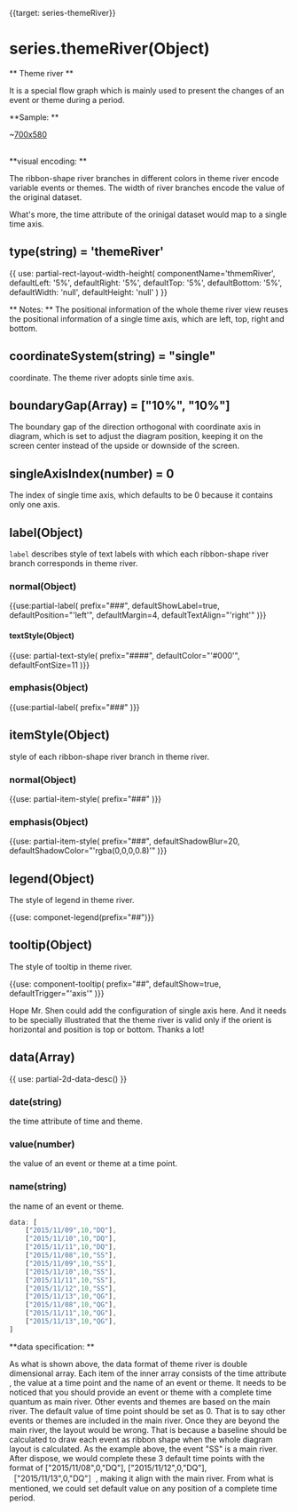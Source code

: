 
{{target: series-themeRiver}}

# series.themeRiver(Object)

** Theme river **

It is a special flow graph which is mainly used to present the changes of an event or theme during a period.

**Sample: **

~[700x580](${galleryViewPath}sankey-energy&edit=1&reset=1)


<br>
**visual encoding: **

The ribbon-shape river branches in different colors in theme river encode variable events or themes. The width of river branches encode the value of the original dataset.  

What's more, the time attribute of the orinigal dataset would map to a single time axis.


## type(string) = 'themeRiver'

{{ use: partial-rect-layout-width-height(
    componentName='thmemRiver',
    defaultLeft: '5%',
    defaultRight: '5%',
    defaultTop: '5%',
    defaultBottom: '5%',
    defaultWidth: 'null',
    defaultHeight: 'null'
) }}

** Notes: **
The positional information of the whole theme river view reuses the positional information of a single time axis, which are left, top, right and bottom. 


## coordinateSystem(string) = "single"

coordinate. The theme river adopts sinle time axis. 

## boundaryGap(Array) = ["10%", "10%"]

The boundary gap of the direction orthogonal with coordinate axis in diagram, which is set to adjust the diagram position, keeping it on the screen center instead of the upside or downside of the screen.  


## singleAxisIndex(number) = 0

The index of single time axis, which defaults to be 0 because it contains only one axis.

## label(Object)

`label` describes style of text labels with which each ribbon-shape river branch corresponds in theme river. 

### normal(Object)
{{use:partial-label(
    prefix="###",
    defaultShowLabel=true,
    defaultPosition="'left'",
    defaultMargin=4,
    defaultTextAlign="'right'"
)}}
#### textStyle(Object)
{{use: partial-text-style(
    prefix="####",
    defaultColor="'#000'",
    defaultFontSize=11
)}}
### emphasis(Object)
{{use:partial-label(
    prefix="###"
)}}

## itemStyle(Object)

style of each ribbon-shape river branch in theme river.
### normal(Object)
{{use: partial-item-style(
    prefix="###"
)}}
### emphasis(Object)
{{use: partial-item-style(
    prefix="###",
    defaultShadowBlur=20,
    defaultShadowColor="'rgba(0,0,0,0.8)'"
)}}


## legend(Object)
The style of legend in theme river.

{{use: componet-legend(prefix="##")}}

## tooltip(Object)
The style of tooltip in theme river.

{{use: component-tooltip(
    prefix="##",
    defaultShow=true,
    defaultTrigger="'axis'"
)}}



Hope Mr. Shen could add the configuration of single axis here. And it needs to be specially illustrated that the theme river is valid only if the orient is horizontal and position is top or bottom. Thanks a lot!




## data(Array)
{{ use: partial-2d-data-desc() }}
### date(string)
the time attribute of time and theme.
### value(number)
the value of an event or theme at a time point.
### name(string)
the name of an event or theme.

```js
data: [
    ["2015/11/09",10,"DQ"],
    ["2015/11/10",10,"DQ"],
    ["2015/11/11",10,"DQ"],
    ["2015/11/08",10,"SS"],
    ["2015/11/09",10,"SS"],
    ["2015/11/10",10,"SS"],
    ["2015/11/11",10,"SS"],
    ["2015/11/12",10,"SS"],
    ["2015/11/13",10,"QG"],
    ["2015/11/08",10,"QG"],
    ["2015/11/11",10,"QG"],
    ["2015/11/13",10,"QG"],
]
```
**data specification: **

As what is shown above, the data format of theme river is double dimensional array. Each item of the inner array consists of the time attribute , the value at a time point and the name of an event or theme. It needs to be noticed that you should provide an event or theme with a complete time quantum as main river. Other events and themes are based on the main river. The default value of time point should be set as 0. That is to say other events or themes are included in the main river. Once they are beyond the main river, the layout would be wrong. That is because a baseline should be calculated to draw each event as ribbon shape when the whole diagram layout is calculated. As the example above, the event "SS" is a main river. After dispose, we would complete these 3 default time points with the format of ["2015/11/08",0,"DQ"], ["2015/11/12",0,"DQ"], ［"2015/11/13",0,"DQ"］, making it align with the main river. From what is mentioned, we could set default value on any position of a complete time period.

